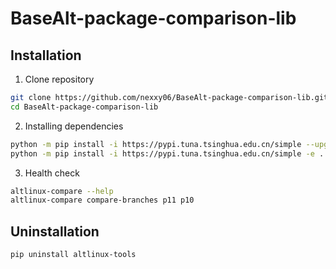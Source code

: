 # BaseAlt-package-comparison-lib

## Installation

1. Clone repository
```bash
git clone https://github.com/nexxy06/BaseAlt-package-comparison-lib.git
cd BaseAlt-package-comparison-lib
```
2. Installing dependencies
```bash
python -m pip install -i https://pypi.tuna.tsinghua.edu.cn/simple --upgrade pip setuptools wheel
python -m pip install -i https://pypi.tuna.tsinghua.edu.cn/simple -e .
```
3. Health check
```bash
altlinux-compare --help
altlinux-compare compare-branches p11 p10
```

## Uninstallation
```bash
pip uninstall altlinux-tools
```